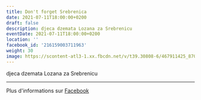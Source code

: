 ```yaml
---
title: Don't forget Srebrenica
date: 2021-07-11T18:00:00+0200
draft: false
description: djeca dzemata Lozana za Srebrenicu
eventDate: 2021-07-11T18:00:00+0200
location: ''
facebook_id: '216159003711963'
weight: 30
image: https://scontent-atl3-1.xx.fbcdn.net/v/t39.30808-6/467911425_8702124949883247_8451066247417132989_n.jpg?_nc_cat=103&ccb=1-7&_nc_sid=9e60e4&_nc_eui2=AeGxBM5gmFoBDnSrQC1cOb3STHlsLy7Cd4JMeWwvLsJ3ggEqyGsB_zl-XvvPGWy8f0UPzzWjAuO3Zv4k3PBjBnj3&_nc_ohc=aXbSvCvCAnwQ7kNvwGF3gn5&_nc_oc=AdmyV_JfmdSFG3s0Y_QT-YrW91Ye64BVKXjvjP3w_DKdrfdZ6yHkF3iis--zpCeM0gs&_nc_zt=23&_nc_ht=scontent-atl3-1.xx&edm=ABTKTjYEAAAA&_nc_gid=xyTM3-PIXHrqWZhwHC0RqQ&oh=00_AfF1qddppJ6pf7LOkZMxHVjSg_Z3uCfTFo-yMYIT_kR5MQ&oe=681ACC19
---
```


djeca dzemata Lozana za Srebrenicu

---

Plus d'informations sur [Facebook](https://facebook.com/events/216159003711963)